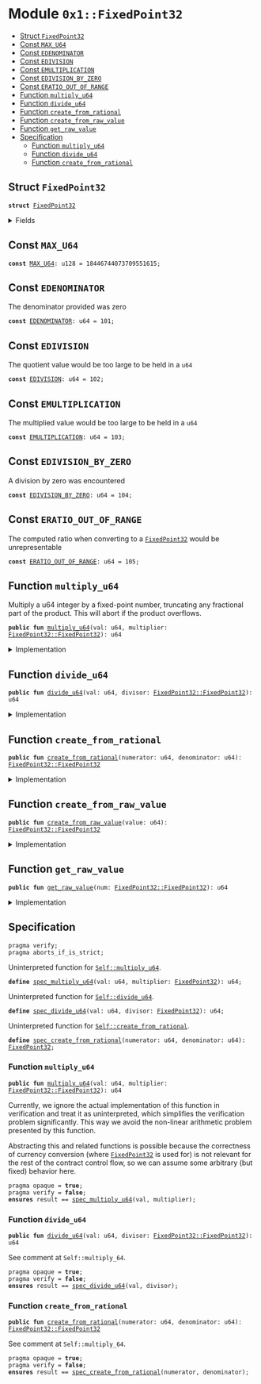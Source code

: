 
<a name="0x1_FixedPoint32"></a>

# Module `0x1::FixedPoint32`



-  [Struct <code><a href="FixedPoint32.md#0x1_FixedPoint32">FixedPoint32</a></code>](#0x1_FixedPoint32_FixedPoint32)
-  [Const <code><a href="FixedPoint32.md#0x1_FixedPoint32_MAX_U64">MAX_U64</a></code>](#0x1_FixedPoint32_MAX_U64)
-  [Const <code><a href="FixedPoint32.md#0x1_FixedPoint32_EDENOMINATOR">EDENOMINATOR</a></code>](#0x1_FixedPoint32_EDENOMINATOR)
-  [Const <code><a href="FixedPoint32.md#0x1_FixedPoint32_EDIVISION">EDIVISION</a></code>](#0x1_FixedPoint32_EDIVISION)
-  [Const <code><a href="FixedPoint32.md#0x1_FixedPoint32_EMULTIPLICATION">EMULTIPLICATION</a></code>](#0x1_FixedPoint32_EMULTIPLICATION)
-  [Const <code><a href="FixedPoint32.md#0x1_FixedPoint32_EDIVISION_BY_ZERO">EDIVISION_BY_ZERO</a></code>](#0x1_FixedPoint32_EDIVISION_BY_ZERO)
-  [Const <code><a href="FixedPoint32.md#0x1_FixedPoint32_ERATIO_OUT_OF_RANGE">ERATIO_OUT_OF_RANGE</a></code>](#0x1_FixedPoint32_ERATIO_OUT_OF_RANGE)
-  [Function <code>multiply_u64</code>](#0x1_FixedPoint32_multiply_u64)
-  [Function <code>divide_u64</code>](#0x1_FixedPoint32_divide_u64)
-  [Function <code>create_from_rational</code>](#0x1_FixedPoint32_create_from_rational)
-  [Function <code>create_from_raw_value</code>](#0x1_FixedPoint32_create_from_raw_value)
-  [Function <code>get_raw_value</code>](#0x1_FixedPoint32_get_raw_value)
-  [Specification](#@Specification_0)
    -  [Function <code>multiply_u64</code>](#@Specification_0_multiply_u64)
    -  [Function <code>divide_u64</code>](#@Specification_0_divide_u64)
    -  [Function <code>create_from_rational</code>](#@Specification_0_create_from_rational)


<a name="0x1_FixedPoint32_FixedPoint32"></a>

## Struct `FixedPoint32`



<pre><code><b>struct</b> <a href="FixedPoint32.md#0x1_FixedPoint32">FixedPoint32</a>
</code></pre>



<details>
<summary>Fields</summary>


<dl>
<dt>
<code>value: u64</code>
</dt>
<dd>

</dd>
</dl>


</details>

<a name="0x1_FixedPoint32_MAX_U64"></a>

## Const `MAX_U64`



<pre><code><b>const</b> <a href="FixedPoint32.md#0x1_FixedPoint32_MAX_U64">MAX_U64</a>: u128 = 18446744073709551615;
</code></pre>



<a name="0x1_FixedPoint32_EDENOMINATOR"></a>

## Const `EDENOMINATOR`

The denominator provided was zero


<pre><code><b>const</b> <a href="FixedPoint32.md#0x1_FixedPoint32_EDENOMINATOR">EDENOMINATOR</a>: u64 = 101;
</code></pre>



<a name="0x1_FixedPoint32_EDIVISION"></a>

## Const `EDIVISION`

The quotient value would be too large to be held in a <code>u64</code>


<pre><code><b>const</b> <a href="FixedPoint32.md#0x1_FixedPoint32_EDIVISION">EDIVISION</a>: u64 = 102;
</code></pre>



<a name="0x1_FixedPoint32_EMULTIPLICATION"></a>

## Const `EMULTIPLICATION`

The multiplied value would be too large to be held in a <code>u64</code>


<pre><code><b>const</b> <a href="FixedPoint32.md#0x1_FixedPoint32_EMULTIPLICATION">EMULTIPLICATION</a>: u64 = 103;
</code></pre>



<a name="0x1_FixedPoint32_EDIVISION_BY_ZERO"></a>

## Const `EDIVISION_BY_ZERO`

A division by zero was encountered


<pre><code><b>const</b> <a href="FixedPoint32.md#0x1_FixedPoint32_EDIVISION_BY_ZERO">EDIVISION_BY_ZERO</a>: u64 = 104;
</code></pre>



<a name="0x1_FixedPoint32_ERATIO_OUT_OF_RANGE"></a>

## Const `ERATIO_OUT_OF_RANGE`

The computed ratio when converting to a <code><a href="FixedPoint32.md#0x1_FixedPoint32">FixedPoint32</a></code> would be unrepresentable


<pre><code><b>const</b> <a href="FixedPoint32.md#0x1_FixedPoint32_ERATIO_OUT_OF_RANGE">ERATIO_OUT_OF_RANGE</a>: u64 = 105;
</code></pre>



<a name="0x1_FixedPoint32_multiply_u64"></a>

## Function `multiply_u64`

Multiply a u64 integer by a fixed-point number, truncating any
fractional part of the product. This will abort if the product
overflows.


<pre><code><b>public</b> <b>fun</b> <a href="FixedPoint32.md#0x1_FixedPoint32_multiply_u64">multiply_u64</a>(val: u64, multiplier: <a href="FixedPoint32.md#0x1_FixedPoint32_FixedPoint32">FixedPoint32::FixedPoint32</a>): u64
</code></pre>



<details>
<summary>Implementation</summary>


<pre><code><b>public</b> <b>fun</b> <a href="FixedPoint32.md#0x1_FixedPoint32_multiply_u64">multiply_u64</a>(val: u64, multiplier: <a href="FixedPoint32.md#0x1_FixedPoint32">FixedPoint32</a>): u64 {
    // The product of two 64 bit values has 128 bits, so perform the
    // multiplication <b>with</b> u128 types and keep the full 128 bit product
    // <b>to</b> avoid losing accuracy.
    <b>let</b> unscaled_product = (val <b>as</b> u128) * (multiplier.value <b>as</b> u128);
    // The unscaled product has 32 fractional bits (from the multiplier)
    // so rescale it by shifting away the low bits.
    <b>let</b> product = unscaled_product &gt;&gt; 32;
    // Check whether the value is too large.
    <b>assert</b>(product &lt;= <a href="FixedPoint32.md#0x1_FixedPoint32_MAX_U64">MAX_U64</a>, <a href="Errors.md#0x1_Errors_limit_exceeded">Errors::limit_exceeded</a>(<a href="FixedPoint32.md#0x1_FixedPoint32_EMULTIPLICATION">EMULTIPLICATION</a>));
    (product <b>as</b> u64)
}
</code></pre>



</details>

<a name="0x1_FixedPoint32_divide_u64"></a>

## Function `divide_u64`



<pre><code><b>public</b> <b>fun</b> <a href="FixedPoint32.md#0x1_FixedPoint32_divide_u64">divide_u64</a>(val: u64, divisor: <a href="FixedPoint32.md#0x1_FixedPoint32_FixedPoint32">FixedPoint32::FixedPoint32</a>): u64
</code></pre>



<details>
<summary>Implementation</summary>


<pre><code><b>public</b> <b>fun</b> <a href="FixedPoint32.md#0x1_FixedPoint32_divide_u64">divide_u64</a>(val: u64, divisor: <a href="FixedPoint32.md#0x1_FixedPoint32">FixedPoint32</a>): u64 {
    // Check for division by zero.
    <b>assert</b>(divisor.value != 0, <a href="Errors.md#0x1_Errors_invalid_argument">Errors::invalid_argument</a>(<a href="FixedPoint32.md#0x1_FixedPoint32_EDIVISION_BY_ZERO">EDIVISION_BY_ZERO</a>));
    // First convert <b>to</b> 128 bits and then shift left <b>to</b>
    // add 32 fractional zero bits <b>to</b> the dividend.
    <b>let</b> scaled_value = (val <b>as</b> u128) &lt;&lt; 32;
    <b>let</b> quotient = scaled_value / (divisor.value <b>as</b> u128);
    // Check whether the value is too large.
    <b>assert</b>(quotient &lt;= <a href="FixedPoint32.md#0x1_FixedPoint32_MAX_U64">MAX_U64</a>, <a href="Errors.md#0x1_Errors_limit_exceeded">Errors::limit_exceeded</a>(<a href="FixedPoint32.md#0x1_FixedPoint32_EDIVISION">EDIVISION</a>));
    // the value may be too large, which will cause the cast <b>to</b> fail
    // <b>with</b> an arithmetic error.
    (quotient <b>as</b> u64)
}
</code></pre>



</details>

<a name="0x1_FixedPoint32_create_from_rational"></a>

## Function `create_from_rational`



<pre><code><b>public</b> <b>fun</b> <a href="FixedPoint32.md#0x1_FixedPoint32_create_from_rational">create_from_rational</a>(numerator: u64, denominator: u64): <a href="FixedPoint32.md#0x1_FixedPoint32_FixedPoint32">FixedPoint32::FixedPoint32</a>
</code></pre>



<details>
<summary>Implementation</summary>


<pre><code><b>public</b> <b>fun</b> <a href="FixedPoint32.md#0x1_FixedPoint32_create_from_rational">create_from_rational</a>(numerator: u64, denominator: u64): <a href="FixedPoint32.md#0x1_FixedPoint32">FixedPoint32</a> {
    // If the denominator is zero, this will <b>abort</b>.
    // Scale the numerator <b>to</b> have 64 fractional bits and the denominator
    // <b>to</b> have 32 fractional bits, so that the quotient will have 32
    // fractional bits.
    <b>let</b> scaled_numerator = (numerator <b>as</b> u128) &lt;&lt; 64;
    <b>let</b> scaled_denominator = (denominator <b>as</b> u128) &lt;&lt; 32;
    <b>assert</b>(scaled_denominator != 0, <a href="Errors.md#0x1_Errors_invalid_argument">Errors::invalid_argument</a>(<a href="FixedPoint32.md#0x1_FixedPoint32_EDENOMINATOR">EDENOMINATOR</a>));
    <b>let</b> quotient = scaled_numerator / scaled_denominator;
    <b>assert</b>(quotient != 0 || numerator == 0, <a href="Errors.md#0x1_Errors_invalid_argument">Errors::invalid_argument</a>(<a href="FixedPoint32.md#0x1_FixedPoint32_ERATIO_OUT_OF_RANGE">ERATIO_OUT_OF_RANGE</a>));
    // Return the quotient <b>as</b> a fixed-point number. We first need <b>to</b> check whether the cast
    // can succeed.
    <b>assert</b>(quotient &lt;= <a href="FixedPoint32.md#0x1_FixedPoint32_MAX_U64">MAX_U64</a>, <a href="Errors.md#0x1_Errors_limit_exceeded">Errors::limit_exceeded</a>(<a href="FixedPoint32.md#0x1_FixedPoint32_ERATIO_OUT_OF_RANGE">ERATIO_OUT_OF_RANGE</a>));
    <a href="FixedPoint32.md#0x1_FixedPoint32">FixedPoint32</a> { value: (quotient <b>as</b> u64) }
}
</code></pre>



</details>

<a name="0x1_FixedPoint32_create_from_raw_value"></a>

## Function `create_from_raw_value`



<pre><code><b>public</b> <b>fun</b> <a href="FixedPoint32.md#0x1_FixedPoint32_create_from_raw_value">create_from_raw_value</a>(value: u64): <a href="FixedPoint32.md#0x1_FixedPoint32_FixedPoint32">FixedPoint32::FixedPoint32</a>
</code></pre>



<details>
<summary>Implementation</summary>


<pre><code><b>public</b> <b>fun</b> <a href="FixedPoint32.md#0x1_FixedPoint32_create_from_raw_value">create_from_raw_value</a>(value: u64): <a href="FixedPoint32.md#0x1_FixedPoint32">FixedPoint32</a> {
    <a href="FixedPoint32.md#0x1_FixedPoint32">FixedPoint32</a> { value }
}
</code></pre>



</details>

<a name="0x1_FixedPoint32_get_raw_value"></a>

## Function `get_raw_value`



<pre><code><b>public</b> <b>fun</b> <a href="FixedPoint32.md#0x1_FixedPoint32_get_raw_value">get_raw_value</a>(num: <a href="FixedPoint32.md#0x1_FixedPoint32_FixedPoint32">FixedPoint32::FixedPoint32</a>): u64
</code></pre>



<details>
<summary>Implementation</summary>


<pre><code><b>public</b> <b>fun</b> <a href="FixedPoint32.md#0x1_FixedPoint32_get_raw_value">get_raw_value</a>(num: <a href="FixedPoint32.md#0x1_FixedPoint32">FixedPoint32</a>): u64 {
    num.value
}
</code></pre>



</details>

<a name="@Specification_0"></a>

## Specification



<pre><code>pragma verify;
pragma aborts_if_is_strict;
</code></pre>



Uninterpreted function for <code><a href="FixedPoint32.md#0x1_FixedPoint32_multiply_u64">Self::multiply_u64</a></code>.


<a name="0x1_FixedPoint32_spec_multiply_u64"></a>


<pre><code><b>define</b> <a href="FixedPoint32.md#0x1_FixedPoint32_spec_multiply_u64">spec_multiply_u64</a>(val: u64, multiplier: <a href="FixedPoint32.md#0x1_FixedPoint32">FixedPoint32</a>): u64;
</code></pre>


Uninterpreted function for <code><a href="FixedPoint32.md#0x1_FixedPoint32_divide_u64">Self::divide_u64</a></code>.


<a name="0x1_FixedPoint32_spec_divide_u64"></a>


<pre><code><b>define</b> <a href="FixedPoint32.md#0x1_FixedPoint32_spec_divide_u64">spec_divide_u64</a>(val: u64, divisor: <a href="FixedPoint32.md#0x1_FixedPoint32">FixedPoint32</a>): u64;
</code></pre>


Uninterpreted function for <code><a href="FixedPoint32.md#0x1_FixedPoint32_create_from_rational">Self::create_from_rational</a></code>.


<a name="0x1_FixedPoint32_spec_create_from_rational"></a>


<pre><code><b>define</b> <a href="FixedPoint32.md#0x1_FixedPoint32_spec_create_from_rational">spec_create_from_rational</a>(numerator: u64, denominator: u64): <a href="FixedPoint32.md#0x1_FixedPoint32">FixedPoint32</a>;
</code></pre>



<a name="@Specification_0_multiply_u64"></a>

### Function `multiply_u64`


<pre><code><b>public</b> <b>fun</b> <a href="FixedPoint32.md#0x1_FixedPoint32_multiply_u64">multiply_u64</a>(val: u64, multiplier: <a href="FixedPoint32.md#0x1_FixedPoint32_FixedPoint32">FixedPoint32::FixedPoint32</a>): u64
</code></pre>



Currently, we ignore the actual implementation of this function in verification
and treat it as uninterpreted, which simplifies the verification problem significantly.
This way we avoid the non-linear arithmetic problem presented by this function.

Abstracting this and related functions is possible because the correctness of currency
conversion (where <code><a href="FixedPoint32.md#0x1_FixedPoint32">FixedPoint32</a></code> is used for) is not relevant for the rest of the contract
control flow, so we can assume some arbitrary (but fixed) behavior here.


<pre><code>pragma opaque = <b>true</b>;
pragma verify = <b>false</b>;
<b>ensures</b> result == <a href="FixedPoint32.md#0x1_FixedPoint32_spec_multiply_u64">spec_multiply_u64</a>(val, multiplier);
</code></pre>



<a name="@Specification_0_divide_u64"></a>

### Function `divide_u64`


<pre><code><b>public</b> <b>fun</b> <a href="FixedPoint32.md#0x1_FixedPoint32_divide_u64">divide_u64</a>(val: u64, divisor: <a href="FixedPoint32.md#0x1_FixedPoint32_FixedPoint32">FixedPoint32::FixedPoint32</a>): u64
</code></pre>



See comment at <code>Self::multiply_64</code>.


<pre><code>pragma opaque = <b>true</b>;
pragma verify = <b>false</b>;
<b>ensures</b> result == <a href="FixedPoint32.md#0x1_FixedPoint32_spec_divide_u64">spec_divide_u64</a>(val, divisor);
</code></pre>



<a name="@Specification_0_create_from_rational"></a>

### Function `create_from_rational`


<pre><code><b>public</b> <b>fun</b> <a href="FixedPoint32.md#0x1_FixedPoint32_create_from_rational">create_from_rational</a>(numerator: u64, denominator: u64): <a href="FixedPoint32.md#0x1_FixedPoint32_FixedPoint32">FixedPoint32::FixedPoint32</a>
</code></pre>



See comment at <code>Self::multiply_64</code>.


<pre><code>pragma opaque = <b>true</b>;
pragma verify = <b>false</b>;
<b>ensures</b> result == <a href="FixedPoint32.md#0x1_FixedPoint32_spec_create_from_rational">spec_create_from_rational</a>(numerator, denominator);
</code></pre>
